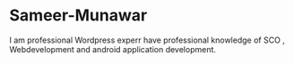 # Sameer-Munawar
I am professional Wordpress experr have professional knowledge of SCO , Webdevelopment and android application development.
